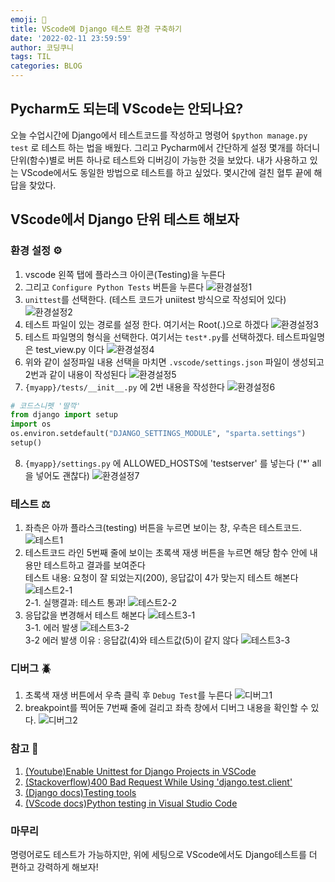```yaml
---
emoji: 🙌
title: VScode에 Django 테스트 환경 구축하기
date: '2022-02-11 23:59:59'
author: 코딩쿠니
tags: TIL 
categories: BLOG 
---
```


## Pycharm도 되는데 VScode는 안되나요?
오늘 수업시간에 Django에서 테스트코드를 작성하고 명령어 `$python manage.py test` 로 테스트 하는 법을 배웠다. 그리고 Pycharm에서 간단하게 설정 몇개를 하더니 단위(함수)별로 버튼 하나로 테스트와 디버깅이 가능한 것을 보았다. 내가 사용하고 있는 VScode에서도 동일한 방법으로 테스트를 하고 싶었다. 몇시간에 걸친 혈투 끝에 해답을 찾았다.

## VScode에서 Django 단위 테스트 해보자
### 환경 설정 ⚙️
1. vscode 왼쪽 탭에 플라스크 아이콘(Testing)을 누른다
2. 그리고 `Configure Python Tests` 버튼을 누른다 
![환경설정1](setting1.png)   
3. `unittest`를 선택한다. (테스트 코드가 uniitest 방식으로 작성되어 있다)
![환경설정2](setting2.png)   
4. 테스트 파일이 있는 경로를 설정 한다. 여기서는 Root(.)으로 하겠다
![환경설정3](setting3.png)   
5. 테스트 파일명의 형식을 선택한다. 여기서는 `test*.py`를 선택하겠다. 테스트파일명은 test_view.py 이다
![환경설정4](setting4.png)   
6. 위와 같이 설정파일 내용 선택을 마치면 `.vscode/settings.json` 파일이 생성되고 2번과 같이 내용이 작성된다
![환경설정5](setting5.png)   
7. `{myapp}/tests/__init__.py` 에 2번 내용을 작성한다
![환경설정6](setting6.png)
```python
# 코드스니펫 '딸깍'
from django import setup
import os
os.environ.setdefault("DJANGO_SETTINGS_MODULE", "sparta.settings")
setup()
```      
8. `{myapp}/settings.py` 에 ALLOWED_HOSTS에 'testserver' 를 넣는다 ('*' all을 넣어도 괜찮다)
![환경설정7](setting7.png)

### 테스트 ⚖️
1. 좌측은 아까 플라스크(testing) 버튼을 누르면 보이는 창, 우측은 테스트코드.
![테스트1](test1.png)   
2. 테스트코드 라인 5번째 줄에 보이는 초록색 재생 버튼을 누르면 해당 함수 안에 내용만 테스트하고 결과를 보여준다    
테스트 내용: 요청이 잘 되었는지(200), 응답값이 4가 맞는지 테스트 해본다
![테스트2-1](test2-1.png)   
2-1. 실행결과: 테스트 통과!
![테스트2-2](test2-2.png)   
3. 응답값을 변경해서 테스트 해본다
![테스트3-1](test3-1.png)   
3-1. 에러 발생
![테스트3-2](test3-2.png)   
3-2 에러 발생 이유 : 응답값(4)와 테스트값(5)이 같지 않다
![테스트3-3](test3-3.png)

### 디버그 🪲
1. 초록색 재생 버튼에서 우측 클릭 후 `Debug Test`를 누른다
![디버그1](debug1.png)   
 2. breakpoint를 찍어둔 7번째 줄에 걸리고 좌측 창에서 디버그 내용을 확인할 수 있다.
![디버그2](debug2.png)

### 참고 📕
1. [(Youtube)Enable Unittest for Django Projects in VSCode](https://www.youtube.com/watch?v=7RaPq2BnPCI)
2. [(Stackoverflow)400 Bad Request While Using 'django.test.client'](https://stackoverflow.com/questions/28521949/400-bad-request-while-using-django-test-client)
3. [(Django docs)Testing tools](https://docs.djangoproject.com/en/4.0/topics/testing/tools/)
4. [(VScode docs)Python testing in Visual Studio Code](https://vscode-westeu.azurewebsites.net/docs/python/testing)

### 마무리
명령어로도 테스트가 가능하지만, 위에 세팅으로 VScode에서도 Django테스트를 더 편하고 강력하게 해보자!

```toc
```